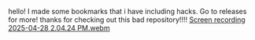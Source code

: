 hello!
I made some bookmarks that i have including hacks.
Go to releases for more!
thanks for checking out this bad repository!!!!
[Screen recording 2025-04-28 2.04.24 PM.webm](https://github.com/user-attachments/assets/89decf69-fccb-4041-b0ab-d692a31b2d4f)
